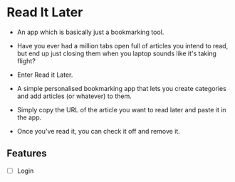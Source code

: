 # Read It Later

- An app which is basically just a bookmarking tool.
- Have you ever had a million tabs open full of articles you intend to read, but end up just closing them when you laptop sounds like it's taking flight?
- Enter Read it Later.

- A simple personalised bookmarking app that lets you create categories and add articles (or whatever) to them.
- Simply copy the URL of the article you want to read later and paste it in the app.
- Once you've read it, you can check it off and remove it.

## Features

- [ ] Login
